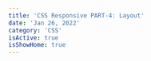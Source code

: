 ```yaml
---
title: 'CSS Responsive PART-4: Layout'
date: 'Jan 26, 2022'
category: 'CSS'
isActive: true
isShowHome: true
---
```

